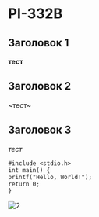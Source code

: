 # PI-332B

## Заголовок 1 

**тест**

## Заголовок 2 

~тест~

## Заголовок 3 

_тест_

```
#include <stdio.h>
int main() {
printf("Hello, World!");
return 0;
}
```
![2](https://github.com/user-attachments/assets/0c8a4bd3-2963-479c-9e21-1b46ff441b01)
